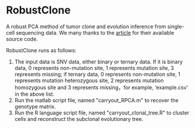 # RobustClone
A robust PCA method of tumor clone and evolution inference from single-cell sequencing data. We many thanks to the [article](http://arxiv.org/abs/1109.0367) for their available source code.

RobustClone runs as follows: 
1. The input data is SNV data, either binary or ternary data. If it is binary data, 0 represents non-mutation site, 1 represents mutation site, 3 represents missing; if ternary data, 0 represents non-mutation site, 1 represents mutation heterozygous site, 2 represents mutation homozygous site and 3 represents missing，for example, ‘example.csv’ in the above list. 
2. Run the matlab script file, named "carryout_RPCA.m" to recover the genotype matrix.
3. Run the R language script file, named "carryout_clonal_tree.R" to cluster cells and reconstruct the subclonal evolutionary tree.

